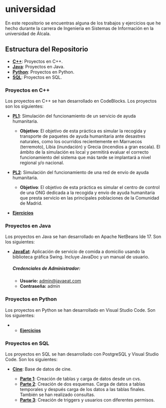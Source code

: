 # universidad
En este repositorio se encuentras alguna de los trabajos y ejercicios que he hecho durante la carrera de Ingenieria en Sistemas de Información en la universidad de Álcala.

## Estructura del Repositorio

- [**C++**](C++): Proyectos en C++.
- [**Java**](Java): Proyectos en Java.
- [**Python**](Python): Proyectos en Python.
- [**SQL**](SQL): Proyectos en SQL.

### Proyectos en C++
Los proyectos en C++ se han desarrollado en CodeBlocks. Los proyectos son los siguientes:

- [**PL1**](C++/PL1): Simulación del funcionamiento de un servicio de ayuda humanitaria.
    - **Objetivo**: El objetivo de esta práctica es simular la recogida y transporte de paquetes de ayuda
      humanitaria ante desastres naturales, como los ocurridos recientemente en Marruecos
      (terremoto), Libia (inundación) y Grecia (incendios a gran escala). El ámbito de la simulación es
      local y permitirá evaluar el correcto funcionamiento del sistema que más tarde se implantará a
      nivel regional y/o nacional.
      
- [**PL2**](C++/PL2): Simulación del funcionamiento de una red de envío de ayuda humanitaria.
    - **Objetivo**: El objetivo de esta práctica es simular el centro de control de una ONG dedicada a la recogida
    y envío de ayuda humanitaria que presta servicio en las principales poblaciones de la
    Comunidad de Madrid.

- [**Ejercicios**](C++/Ejercicios)

### Proyectos en Java
Los proyectos en Java se han desarrollado en Apache NetBeans Ide 17. Son los siguientes:

- [**JavaEat**](Java/JavaEat): Aplicación de servicio de comida a domicilio usando la biblioteca gráfica Swing. Incluye JavaDoc y un manual de usuario.
    ##### Credenciales de Administrador:
    - **Usuario:** admin@javaeat.com
    - **Contraseña:** admin

### Proyectos en Python
Los proyectos en Python se han desarrollado en Visual Studio Code. Son los siguientes:
- - [**Ejercicios**](Python)

### Proyectos en SQL
Los proyectos en SQL se han desarrollado con PostgreSQL y Visual Studio Code. Son los siguientes:

- [**Cine**](SQL/Cine): Base de datos de cine.
  
    - [**Parte 1**](SQL/Cine/PL1): Creación de tablas y carga de datos desde un cvs.
    - [**Parte 2**](SQL/Cine/PL2): Creación de dos esquemas. Carga de datos a tablas temporales y después carga de los datos a las tablas finales. También se han realizado consultas.
    - [**Parte 3**](SQL/Cine/PL3): Creación de triggers y usuarios con diferentes permisos. 
